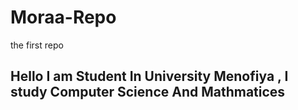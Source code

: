 # Moraa-Repo
the first repo 



## Hello I am Student In University Menofiya , I study Computer Science And Mathmatices
